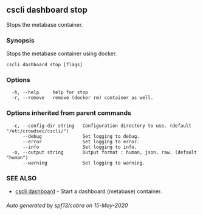 ## cscli dashboard stop

Stops the metabase container.

### Synopsis

Stops the metabase container using docker.

```
cscli dashboard stop [flags]
```

### Options

```
  -h, --help     help for stop
  -r, --remove   remove (docker rm) container as well.
```

### Options inherited from parent commands

```
  -c, --config-dir string   Configuration directory to use. (default "/etc/crowdsec/cscli/")
      --debug               Set logging to debug.
      --error               Set logging to error.
      --info                Set logging to info.
  -o, --output string       Output format : human, json, raw. (default "human")
      --warning             Set logging to warning.
```

### SEE ALSO

* [cscli dashboard](cscli_dashboard.md)	 - Start a dashboard (metabase) container.

###### Auto generated by spf13/cobra on 15-May-2020
